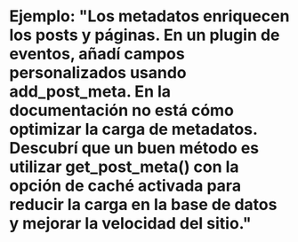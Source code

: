 # Ejemplo: "Los metadatos enriquecen los posts y páginas. En un plugin de eventos, añadí campos personalizados usando add_post_meta. En la documentación no está cómo optimizar la carga de metadatos. Descubrí que un buen método es utilizar get_post_meta() con la opción de caché activada para reducir la carga en la base de datos y mejorar la velocidad del sitio."